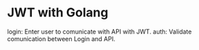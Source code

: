 # JWT with Golang

login: Enter user to comunicate with API with JWT.
auth: Validate comunication between Login and API.
